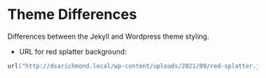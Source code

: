# Theme Differences

Differences between the Jekyll and Wordpress theme styling.

- URL for red splatter background:

```cs
url("http://dsarichmond.local/wp-content/uploads/2021/09/red-splatter.jpg")
```

